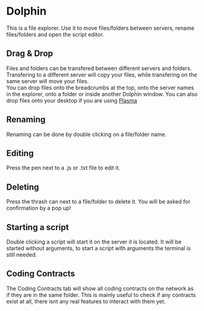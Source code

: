 # Dolphin

This is a file explorer. Use it to move files/folders between servers, rename files/folders and open the script editor.

## Drag & Drop

Files and folders can be transfered between different servers and folders. Transfering to a different server will copy your files, while transfering on the same server will move your files.  
You can drop files onto the breadcrumbs at the top, onto the server names in the explorer, onto a folder or inside another Dolphin window.
You can also drop files onto your desktop if you are using [Plasma](../plasma/README.md)

## Renaming

Renaming can be done by double clicking on a file/folder name.

## Editing

Press the pen next to a .js or .txt file to edit it.

## Deleting

Press the thrash can next to a file/folder to delete it. You will be asked for confirmation by a pop up!

## Starting a script

Double clicking a script will start it on the server it is located. It will be started without arguments, to start a script with arguments the terminal is still needed.

## Coding Contracts

The Coding Contracts tab will show all coding contracts on the network as if they are in the same folder. This is mainly useful to check if any contracts exist at all, there isnt any real features to interact with them yet.
